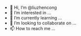 - 👋 Hi, I’m @liuzhencong
- 👀 I’m interested in ...
- 🌱 I’m currently learning ...
- 💞️ I’m looking to collaborate on ...
- 📫 How to reach me ...

<!---
liuzhencong/liuzhencong is a ✨ special ✨ repository because its `README.md` (this file) appears on your GitHub profile.
You can click the Preview link to take a look at your changes.
--->
